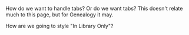 How do we want to handle tabs? Or do we want tabs? This doesn't relate much to this page, but for Genealogy it may. 

How are we going to style "In Library Only"?


